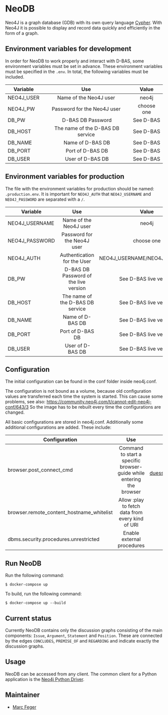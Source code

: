 # NeoDB

Neo4J is a graph database (GDB) with its own query language [Cypher](https://neo4j.com/developer/cypher-query-language/).
With Neo4J it is possible to display and record data quickly and efficiently in the form of a graph.

## Environment variables for development
In order for NeoDB to work properly and interact with D-BAS, some environment variables must be set in advance.
These environment variables must be specified in the `.env`. In total, the following variables must be included.

| Variable        | Use                                         | Value      |
| --------------- |:-------------------------------------------:|:----------:|
| NEO4J_USER      | Name of the Neo4J user                      | neo4j      |
| NEO4J_PW        | Password for the Neo4J user                 | choose one |
| DB_PW           | D-BAS DB Password                           | See D-BAS  |
| DB_HOST         | The name of the D-BAS DB service            | See D-BAS  |
| DB_NAME         | Name of D-BAS DB                            | See D-BAS  |
| DB_PORT         | Port of D-BAS DB                            | See D-BAS  |
| DB_USER         | User of D-BAS DB                            | See D-BAS  |

## Environment variables for production
The file with the environment variables for production should be named: `.production.env`.
It is important for `NEO4J_AUTH` that `NEO4J_USERNAME` and `NEO4J_PASSWORD` are separated with a `/`.

| Variable        | Use                                         | Value                        |
| --------------- |:-------------------------------------------:|:----------------------------:|
| NEO4J_USERNAME  | Name of the Neo4J user                      | neo4j                        |
| NEO4J_PASSWORD  | Password for the Neo4J user                 | choose one                   |
| NEO4J_AUTH      | Authentication for the User                 | NEO4J_USERNAME/NEO4J_PASSWORD|
| DB_PW           | D-BAS DB Password of the live version       | See D-BAS live version       |
| DB_HOST         | The name of the D-BAS DB service            | See D-BAS live version       |
| DB_NAME         | Name of D-BAS DB                            | See D-BAS live version       |
| DB_PORT         | Port of D-BAS DB                            | See D-BAS live version       |
| DB_USER         | User of D-BAS DB                            | See D-BAS live version       |

## Configuration
The initial configuration can be found in the conf folder inside neo4j.conf.

The configuration is not bound as a volume, because old configuration values are transferred each time the system is started. This can cause some problems, see also: <https://community.neo4j.com/t/cannot-edit-neo4j-conf/643/3>
So the image has to be rebuilt every time the configurations are changed.

All basic configurations are stored in neo4j.conf. Additionally some additional configurations are added. These include:

| Configuration                              | Use                                                                 | Value                                                       |
|--------------------------------------------|:-------------------------------------------------------------------:|:-----------------------------------------------------------:|
| browser.post_connect_cmd                   | Command to start a specific browser-guide while entering the browser| :play https://s3.cs.uni-duesseldorf.de/neo4j/hello_dbas.html|
| browser.remote_content_hostname_whitelist  | Allow :play to fetch data from every kind of URI                    | *                                                           |
| dbms.security.procedures.unrestricted      | Enable external procedures                                          | algo.\*, apoc.\*                                            |

## Run NeoDB
Run the following command:

	$ docker-compose up

To build, run the following command:

	$ docker-compose up --build

## Current status
Currently NeoDB contains only the discussion graphs consisting of the main components: `Issue`, `Argument`, `Statement` and `Position`.
These are connected by the edges `CONCLUDES`, `PREMISE_OF` and `REGARDING` and indicate exactly the discussion graphs.

## Usage
NeoDB can be accessed from any client. 
The common client for a Python application is the [Neo4j Python Driver](https://neo4j.com/developer/python/).

## Maintainer
* [Marc Feger](https://gitlab.cs.uni-duesseldorf.de/profile?nav_source=navbar)